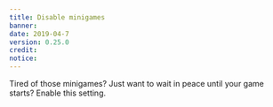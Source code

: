 ```yaml
---
title: Disable minigames
banner: 
date: 2019-04-7
version: 0.25.0
credit: 
notice: 
---
```


Tired of those minigames? Just want to wait in peace until your game starts? Enable this setting.
